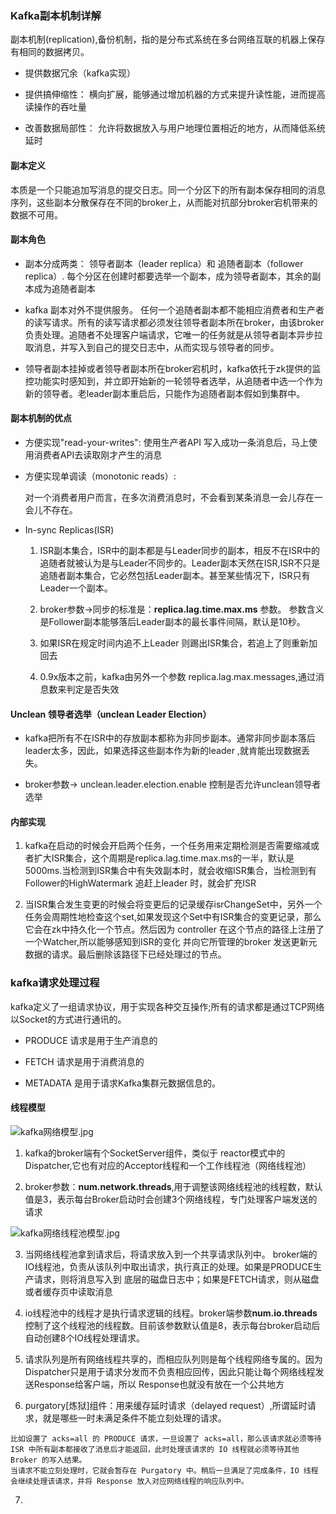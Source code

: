 
### Kafka副本机制详解

副本机制(replication),备份机制，指的是分布式系统在多台网络互联的机器上保存有相同的数据拷贝。

- 提供数据冗余（kafka实现）

- 提供搞伸缩性： 横向扩展，能够通过增加机器的方式来提升读性能，进而提高读操作的吞吐量

- 改善数据局部性： 允许将数据放入与用户地理位置相近的地方，从而降低系统延时

#### 副本定义

本质是一个只能追加写消息的提交日志。同一个分区下的所有副本保存相同的消息序列，这些副本分散保存在不同的broker上，从而能对抗部分broker宕机带来的数据不可用。


#### 副本角色

- 副本分成两类： 领导者副本（leader replica）和 追随者副本（follower replica）. 每个分区在创建时都要选举一个副本，成为领导者副本，其余的副本成为追随者副本

- kafka 副本对外不提供服务。 任何一个追随者副本都不能相应消费者和生产者的读写请求。所有的读写请求都必须发往领导者副本所在broker，由该broker负责处理。追随者不处理客户端请求，它唯一的任务就是从领导者副本异步拉取消息，并写入到自己的提交日志中，从而实现与领导者的同步。

- 领导者副本挂掉或者领导者副本所在broker宕机时，kafka依托于zk提供的监控功能实时感知到，并立即开始新的一轮领导者选举，从追随者中选一个作为新的领导者。老leader副本重启后，只能作为追随者副本假如到集群中。


#### 副本机制的优点

- 方便实现"read-your-writes": 使用生产者API 写入成功一条消息后，马上使用消费者API去读取刚才产生的消息

- 方便实现单调读（monotonic reads）:

  对一个消费者用户而言，在多次消费消息时，不会看到某条消息一会儿存在一会儿不存在。

- In-sync Replicas(ISR)

    1. ISR副本集合，ISR中的副本都是与Leader同步的副本，相反不在ISR中的追随者就被认为是与Leader不同步的。Leader副本天然在ISR,ISR不只是追随者副本集合，它必然包括Leader副本。甚至某些情况下，ISR只有Leader一个副本。

    2. broker参数->同步的标准是：**replica.lag.time.max.ms** 参数。 参数含义是Follower副本能够落后Leader副本的最长事件间隔，默认是10秒。

    3. 如果ISR在规定时间内追不上Leader 则踢出ISR集合，若追上了则重新加回去
    
    4. 0.9x版本之前，kafka由另外一个参数 replica.lag.max.messages,通过消息数来判定是否失效

#### Unclean 领导者选举（unclean Leader Election）

- kafka把所有不在ISR中的存放副本都称为非同步副本。通常非同步副本落后leader太多，因此，如果选择这些副本作为新的leader ,就肯能出现数据丢失。

- broker参数-> unclean.leader.election.enable 控制是否允许unclean领导者选举

#### 内部实现

1. kafka在启动的时候会开启两个任务，一个任务用来定期检测是否需要缩减或者扩大ISR集合，这个周期是replica.lag.time.max.ms的一半，默认是5000ms.当检测到ISR集合中有失效副本时，就会收缩ISR集合，当检测到有Follower的HighWatermark 追赶上leader 时，就会扩充ISR

2. 当ISR集合发生变更的时候会将变更后的记录缓存isrChangeSet中，另外一个任务会周期性地检查这个set,如果发现这个Set中有ISR集合的变更记录，那么它会在zk中持久化一个节点。然后因为 controller 在这个节点的路径上注册了一个Watcher,所以能够感知到ISR的变化
   并向它所管理的broker 发送更新元数据的请求。最后删除该路径下已经处理过的节点。
   

### kafka请求处理过程

kafka定义了一组请求协议，用于实现各种交互操作;所有的请求都是通过TCP网络以Socket的方式进行通讯的。

- PRODUCE 请求是用于生产消息的

- FETCH 请求是用于消费消息的

- METADATA 是用于请求Kafka集群元数据信息的。

#### 线程模型

![kafka网络模型.jpg](https://i.loli.net/2020/12/30/Ti4waZFAUGVOWDo.jpg)

1. kafka的broker端有个SocketServer组件，类似于 reactor模式中的Dispatcher,它也有对应的Acceptor线程和一个工作线程池（网络线程池）

2. broker参数：**num.network.threads**,用于调整该网络线程池的线程数，默认值是3，表示每台Broker启动时会创建3个网络线程，专门处理客户端发送的请求

![kafka网络线程池模型.jpg](https://i.loli.net/2020/12/30/NWHsQKM8iUmDw16.jpg)

3. 当网络线程池拿到请求后，将请求放入到一个共享请求队列中。 broker端的IO线程池，负责从该队列中取出请求，执行真正的处理。如果是PRODUCE生产请求，则将消息写入到
底层的磁盘日志中；如果是FETCH请求，则从磁盘或者缓存页中读取消息
   
4. io线程池中的线程才是执行请求逻辑的线程。broker端参数**num.io.threads**控制了这个线程池的线程数。目前该参数默认值是8，表示每台broker启动后自动创建8个IO线程处理请求。

5. 请求队列是所有网络线程共享的，而相应队列则是每个线程网络专属的。因为Dispatcher只是用于请求分发而不负责相应回传，因此只能让每个网络线程发送Response给客户端，所以
Response也就没有放在一个公共地方
   
6. purgatory[炼狱]组件：用来缓存延时请求（delayed request）,所谓延时请求，就是哪些一时未满足条件不能立刻处理的请求。

````
比如设置了 acks=all 的 PRODUCE 请求，一旦设置了 acks=all，那么该请求就必须等待 ISR 中所有副本都接收了消息后才能返回，此时处理该请求的 IO 线程就必须等待其他 Broker 的写入结果。
当请求不能立刻处理时，它就会暂存在 Purgatory 中。稍后一旦满足了完成条件，IO 线程会继续处理该请求，并将 Response 放入对应网络线程的响应队列中。

````

7. 